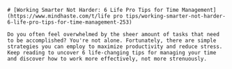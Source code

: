 
    # [Working Smarter Not Harder: 6 Life Pro Tips for Time Management](https://www.mindhaste.com/t/life pro tips/working-smarter-not-harder-6-life-pro-tips-for-time-management-253)

    Do you often feel overwhelmed by the sheer amount of tasks that need to be accomplished? You're not alone. Fortunately, there are simple strategies you can employ to maximize productivity and reduce stress. Keep reading to uncover 6 life-changing tips for managing your time and discover how to work more effectively, not more strenuously.
    